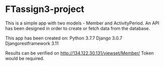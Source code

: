 # FTassign3-project

This is a simple app with two models - Member and ActivityPeriod.
An API has been designed in order to create or fetch data from the database.

This app has been created on: 
Python 3.7.7
Django 3.0.7
Djangorestframework 3.11

Results can be verified on http://134.122.30.131/viewset/Member/
Token would be required.








 
